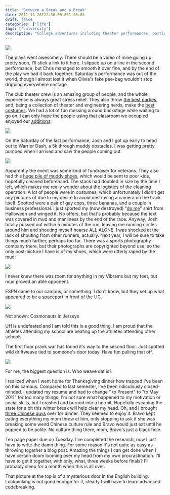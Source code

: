 ```yaml
---
title: 'Between a Break and a Break'
date: 2011-11-26T22:36:00.001-06:00
draft: false
categories: ['life']
tags: ['university']
description: "College adventures including theater performances, participating in a muddy Warrior Dash obstacle course, and campus pranks between Thanksgiving and finals."
---
```


[![](http://2.bp.blogspot.com/-afjRXvHusF0/TtHGUzvoTOI/AAAAAAAAAIs/aJIVU3CRDEs/s640/2011-11-10+16.08.19.jpg)](http://2.bp.blogspot.com/-afjRXvHusF0/TtHGUzvoTOI/AAAAAAAAAIs/aJIVU3CRDEs/s1600/2011-11-10+16.08.19.jpg)



The plays went awesomely. There should be a video of mine going up pretty soon, I'll stick a link to it here. I slipped up on a line in the second performance, but Chris managed to smooth it over fine, and by the end of the play we had it back together. Saturday's performance was out of the world, though I almost lost it when Olivia's fake pee-bag wouldn't stop dripping everywhere onstage.

The club theater crew is an amazing group of people, and the whole experience is always great stress relief. They also throw [the best parties,](http://www.flickr.com/photos/62673615@N03/6408893987/in/photostream) and, being a collection of theater and engineering nerds, make the [best costumes](http://www.flickr.com/photos/62673615@N03/6408891435/in/photostream). We had a lot of fun messing around backstage while waiting to go on. I can only hope the people using that classroom we occupied enjoyed our [additions](http://www.flickr.com/photos/62673615@N03/6408895479/in/photostream):


[![](http://farm8.staticflickr.com/7003/6408895807_76499d2f6c.jpg)](http://farm8.staticflickr.com/7003/6408895807_76499d2f6c.jpg)





On the Saturday of the last performance, Josh and I got up early to head out to Warrior Dash, a 5k through muddy obstacles. I was getting pretty pumped when I arrived and saw the people coming out.


[![](http://farm8.staticflickr.com/7006/6408897095_1762e9d74c.jpg)](http://farm8.staticflickr.com/7006/6408897095_1762e9d74c.jpg)


Apparently the event was some kind of fundraiser for veterans. They also had this [huge pile of muddy shoes](http://www.flickr.com/photos/62673615@N03/6408898813/in/photostream), which would be sent to poor kids, hopefully cleaned beforehand. The stack had doubled in size by the time I left, which makes me really wonder about the logistics of the cleaning operation. A lot of people were in costumes, which unfortunately I didn't get any pictures of due to my desire to avoid destroying a camera on the track itself. Spotted were a pair of gay cops, three bananas, and a couple in business professional. I just sported my (now destroyed) "[do me](http://farm8.staticflickr.com/7033/6408891127_c5de7a0d78_m.jpg)" shirt from Halloween and winged it. No offers, but that's probably because the text was covered in mud and manliness by the end of the race. Anyway, Josh totally pussed out within 5 minutes of the run, leaving me running circles around him and shouting myself hoarse ALL ALONE. I was shocked at the lack of shouting from other runners, actually. Next year, I will be sure to take things much farther, perhaps too far. There was a sports photography company there, but their photographs are copyrighted beyond use, so the only post-picture I have is of my shoes, which were utterly raped by the mud:


[![](http://farm8.staticflickr.com/7168/6408895991_4e24e031b8.jpg)](http://farm8.staticflickr.com/7168/6408895991_4e24e031b8.jpg)


I never knew there was room for anything in my Vibrams but my feet, but mud proved an able opponent.

ESPN came to our campus, or something. I don't know, but they set up what appeared to be [a spaceport](http://www.flickr.com/photos/62673615@N03/6408933487/in/photostream/) in front of the UC.


[![](http://farm8.staticflickr.com/7142/6408932989_ff52020ff0.jpg)](http://farm8.staticflickr.com/7142/6408932989_ff52020ff0.jpg)

Not shown: Cosmonauts in Jerseys



UH is undefeated and I am told this is a good thing. I am proud that the athletes attending my school are beating up the athletes attending other schools.



The first floor prank war has found it's way to the second floor. Just spotted wild driftweave tied to someone's door today. Have fun pulling that off. 



[![](http://farm7.staticflickr.com/6227/6408935629_37e5a073c4.jpg)](http://farm7.staticflickr.com/6227/6408935629_37e5a073c4.jpg)

For me, the biggest question is: Who weave dat is?



I realized when I went home for Thanksgiving dinner how trapped I've been on this campus. Compared to last semester, I've been ridiculously closed-minded. I updated my resume and had to change " to Present" to "to May 2011" for too many things. I'm not sure what happened to my motivation or social skills, but I crashed and burned into a hermit. Hopefully escaping the state for a bit this winter break will help clear my head. Oh, and I brought [three Chinese guys](http://www.flickr.com/photos/62673615@N03/6408889811/in/photostream) over for dinner. They seemed to enjoy it. Bravo kept eating everything my mom threw at him, only stopping to ask if she was breaking some weird Chinese culture rule and Bravo would just eat until he popped to be polite. No culture thing there, mom, Bravo's just a black hole. 



Ten page paper due on Tuesday. I've completed the research, now I just have to write the damn thing. For some reason it's not quite as easy as throwing together a blog post. Amazing the things I can get done when I have certain doom looming over my head from my own procrastination. I'll have to get it together, with only, what, three weeks before finals? I'll probably sleep for a month when this is all over.



That picture at the top is of a mysterious door in the English building. Lockpicking is not good enough for it, clearly I will have to learn advanced codebreaking.
